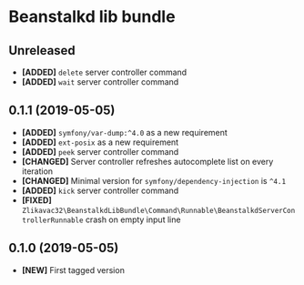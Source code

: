 # Beanstalkd lib bundle

## Unreleased

* **[ADDED]** `delete` server controller command
* **[ADDED]** `wait` server controller command

## 0.1.1 (2019-05-05)

* **[ADDED]** `symfony/var-dump:^4.0` as a new requirement
* **[ADDED]** `ext-posix` as a new requirement
* **[ADDED]** `peek` server controller command
* **[CHANGED]** Server controller refreshes autocomplete list on every iteration
* **[CHANGED]** Minimal version for `symfony/dependency-injection` is `^4.1`
* **[ADDED]** `kick` server controller command
* **[FIXED]** `Zlikavac32\BeanstalkdLibBundle\Command\Runnable\BeanstalkdServerControllerRunnable` crash on empty input line

## 0.1.0 (2019-05-05)

* **[NEW]** First tagged version
